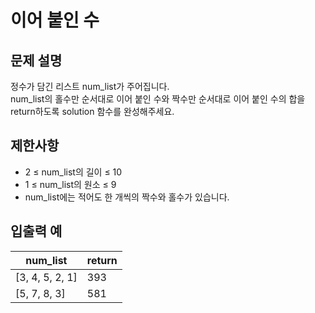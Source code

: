 # 이어 붙인 수

## 문제 설명

정수가 담긴 리스트 num_list가 주어집니다.  
num_list의 홀수만 순서대로 이어 붙인 수와 짝수만 순서대로 이어 붙인 수의 합을 return하도록 solution 함수를 완성해주세요.  


## 제한사항

- 2 ≤ num_list의 길이 ≤ 10
- 1 ≤ num_list의 원소 ≤ 9
- num_list에는 적어도 한 개씩의 짝수와 홀수가 있습니다.


## 입출력 예

| num_list        | return |
|-----------------|--------|
| [3, 4, 5, 2, 1] | 393    |
| [5, 7, 8, 3]    | 581    |
